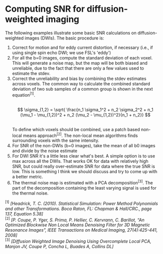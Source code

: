 # Computing SNR for diffusion-weighted imaging
The following examples illustrate some basic SNR calculations on diffusion-weighted images (DWIs). The basic procedure is:

<ol>
<li>Correct for motion and for eddy current distortion, if necessary (i.e., if using single spin echo DWI; we use FSL's 'eddy')</li>

<li>For all the b=0 images, compute the standard deviation of each voxel. This will generate a noise map, but the map will be both biased and unreliable, due to the fact that there are only a few values used to estimate the stdev.</li>

<li>Correct the unreliability and bias by combining the stdev estimates across voxels. The common way to calculate the combined standard deviation of two sub samples of a common group is shown in the next equation<sup>[1]</sup>.
<br/><br/>

$$ \sigma_{1,2} = \sqrt{ \frac{n_1 \sigma_1^2 + n_2 \sigma_2^2 + n_1 (\mu_1 - \mu_{1,2})^2 + n_2 (\mu_2 - \mu_{1,2})^2}{n_1 + n_2}} $$

<br/>
To define which voxels should be combined, use a patch based non-local means approach<sup>[2]</sup>. The non-local mean algorithms finds surrounding voxels with the same intensity.</li>

<li>For SNR of the non-DWIs (b=0 images), take the mean of all b0 images and divide by the noise estimate</li>

<li>For DWI SNR it's a little less clear what's best. A simple option is to use max across all the DWIs. That works OK for data with relatively high SNR, but could really over-estimate SNR for data where the true SNR is low. This is something I think we should discuss and try to come up with a better metric.</li>

<li>The thermal noise map is estimated with a PCA decomposition<sup>[3]</sup>. The part of the decomposition containing the least varying signal is used for the thermal noise.</li>
</ol>


<sup>[1]</sup> <i>[Headrick, T. C. (2010). Statistical Simulation: Power Method Polynomials and other Transformations. Boca Raton, FL: Chapman & Hall/CRC., page 137, Equation 5.38]</i><br/>
<sup>[2]</sup> <i>[P. Coupe, P. Yger, S. Prima, P. Hellier, C. Kervrann, C. Barillot, “An Optimized Blockwise Non Local Means Denoising Filter for 3D Magnetic Resonance Images”, IEEE Transactions on Medical Imaging, 27(4):425-441, 2008]</i><br/>
<sup>[3]</sup> <i>[Diffusion Weighted Image Denoising Using Overcomplete Local PCA,  Manjon JV, Coupe P, Concha L, Buades A, Collins DL]</i><br/>
